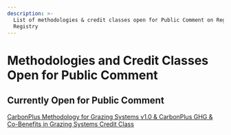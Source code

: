 ```yaml
---
description: >-
  List of methodologies & credit classes open for Public Comment on Regen
  Registry
---
```


# Methodologies and Credit Classes Open for Public Comment

## **Currently Open for Public Comment**

[CarbonPlus Methodology for Grazing Systems v1.0 & CarbonPlus GHG & Co-Benefits in Grazing Systems Credit Class](methodologies-and-credit-classes-open-for-public-comment/carbonplus-methodology-for-grazing-systems-v1.0-and-carbonplus-ghg-and-co-benefits-in-grazing-system.md)&#x20;


